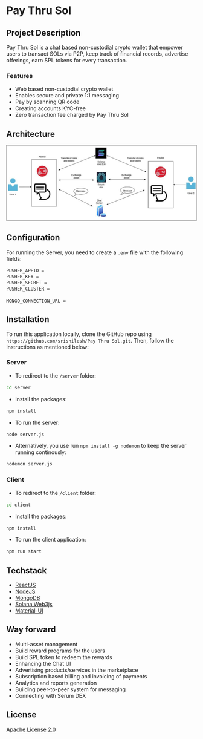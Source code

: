 # Pay Thru Sol

## Project Description

Pay Thru Sol is a chat based non-custodial crypto wallet that empower users to transact SOLs via P2P, keep track of financial records, advertise offerings, earn SPL tokens for every transaction.

### Features
- Web based non-custodial crypto wallet
- Enables secure and private 1:1 messaging
- Pay by scanning QR code
- Creating accounts KYC-free
- Zero transaction fee charged by Pay Thru Sol

## Architecture

![Architecture diagram](./resources/Architecture.jpg)

## Configuration

For running the Server, you need to create a `.env` file with the following fields:

```env
PUSHER_APPID = 
PUSHER_KEY = 
PUSHER_SECRET = 
PUSHER_CLUSTER = 

MONGO_CONNECTION_URL =
```

## Installation

To run this application locally, clone the GitHub repo using `https://github.com/srishilesh/Pay Thru Sol.git`. Then, follow the instructions as mentioned below:

### Server

- To redirect to the `/server` folder:

```bash
cd server
```

- Install the packages:

```bash
npm install
```

- To run the server:

```bash
node server.js
```

- Alternatively, you use run `npm install -g nodemon` to keep the server running continously:

```bash
nodemon server.js
```

### Client
- To redirect to the `/client` folder:

```bash
cd client
```

- Install the packages:

```bash
npm install
```

- To run the client application:

```bash
npm run start
```

## Techstack
- [ReactJS](https://github.com/facebook/react)
- [NodeJS](https://github.com/nodejs)
- [MongoDB](https://github.com/mongodb/mongo)
- [Solana Web3js](https://solana-labs.github.io/solana-web3.js/modules.html)
- [Material-UI](material-ui.com)

## Way forward
- Multi-asset management
- Build reward programs for the users
- Build SPL token to redeem the rewards
- Enhancing the Chat UI
- Advertising products/services in the marketplace
- Subscription based billing and invoicing of payments
- Analytics and reports generation
- Building peer-to-peer system for messaging
- Connecting with Serum DEX


## License
[Apache License 2.0](./LICENSE)
